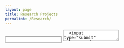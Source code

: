 ```yaml
---
layout: page
title: Research Projects
permalink: /Research/
---
```


<form action="//forms.brace.io/csp007chinmay@gmail.com">
  <input type="email" name="_replyto">
  <textarea name="body">
  <input type="submit" value="Send">
</form>

